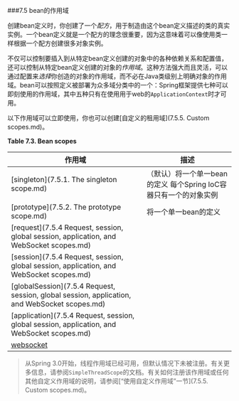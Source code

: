 ###7.5 bean的作用域

创建bean定义时，你创建了一个*配方*，用于制造由这个bean定义描述的类的真实实例。一个bean定义就是一个配方的理念很重要，因为这意味着可以像使用类一样根据一个配方创建很多对象实例。

不仅可以控制要插入到从特定bean定义创建的对象中的各种依赖关系和配置值，还可以控制从特定bean定义创建的对象的*作用域*。这种方法强大而且灵活，可以通过配置来*选择*你创造的对象的作用域，而不必在Java类级别上明确对象的作用域。bean可以按照定义被部署为众多域分类中的一个：Spring框架提供七种可以即刻使用的作用域，其中五种只有在使用用于web的`ApplicationContext`时才可用。

以下作用域可以立即使用，你也可以创建[自定义的租用域](7.5.5. Custom scopes.md)。

**Table 7.3. Bean scopes**

|**作用域**|**描述** |
| -------- | ------- |
|[singleton](7.5.1. The singleton scope.md)|（默认）将一个单一bean的定义 每个Spring IoC容器只有一个的对象实例|
|[prototype](7.5.2. The prototype scope.md)|将一个单一bean的定义|
|[request](7.5.4 Request, session, global session, application, and WebSocket scopes.md)||
|[session](7.5.4 Request, session, global session, application, and WebSocket scopes.md)||
|[globalSession](7.5.4 Request, session, global session, application, and WebSocket scopes.md)||
|[application](7.5.4 Request, session, global session, application, and WebSocket scopes.md)||
|[websocket]()||

>从Spring 3.0开始，线程作用域已经可用，但默认情况下未被注册。有关更多信息，请参阅`SimpleThreadScope`的文档。有关如何注册该作用域或任何其他自定义作用域的说明，请参阅[“使用自定义作用域”一节](7.5.5. Custom scopes.md)。